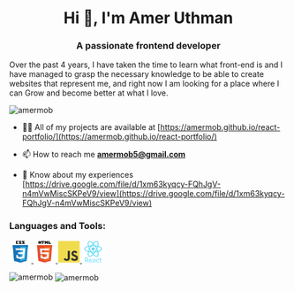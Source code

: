 <h1 align="center">Hi 👋, I'm Amer Uthman</h1>
<h3 align="center">A passionate frontend developer</h3>


<p>Over the past 4 years, I have taken the time to learn what front-end is and I have managed to grasp the necessary knowledge to be able to create websites that represent me, and right now I am looking for a place where I can Grow and become better at what I love.</p>

<p align="left"> <img src="https://komarev.com/ghpvc/?username=amermob&label=Profile%20views&color=0e75b6&style=flat" alt="amermob" /> </p>

- 👨‍💻 All of my projects are available at [https://amermob.github.io/react-portfolio/](https://amermob.github.io/react-portfolio/)

- 📫 How to reach me **amermob5@gmail.com**

- 📄 Know about my experiences [https://drive.google.com/file/d/1xm63kyqcy-FQhJgV-n4mVwMiscSKPeV9/view](https://drive.google.com/file/d/1xm63kyqcy-FQhJgV-n4mVwMiscSKPeV9/view)


<h3 align="left">Languages and Tools:</h3>
<p align="left"> <a href="https://www.w3schools.com/css/" target="_blank" rel="noreferrer"> <img src="https://raw.githubusercontent.com/devicons/devicon/master/icons/css3/css3-original-wordmark.svg" alt="css3" width="40" height="40"/> </a> <a href="https://www.w3.org/html/" target="_blank" rel="noreferrer"> <img src="https://raw.githubusercontent.com/devicons/devicon/master/icons/html5/html5-original-wordmark.svg" alt="html5" width="40" height="40"/> </a> <a href="https://developer.mozilla.org/en-US/docs/Web/JavaScript" target="_blank" rel="noreferrer"> <img src="https://raw.githubusercontent.com/devicons/devicon/master/icons/javascript/javascript-original.svg" alt="javascript" width="40" height="40"/> </a> <a href="https://reactjs.org/" target="_blank" rel="noreferrer"> <img src="https://raw.githubusercontent.com/devicons/devicon/master/icons/react/react-original-wordmark.svg" alt="react" width="40" height="40"/> </a> </p>

<p><img align="left" src="https://github-readme-stats.vercel.app/api/top-langs?username=amermob&show_icons=true&locale=en&layout=compact" alt="amermob" /></p>

<p>&nbsp;<img align="center" src="https://github-readme-stats.vercel.app/api?username=amermob&show_icons=true&locale=en" alt="amermob" /></p>

